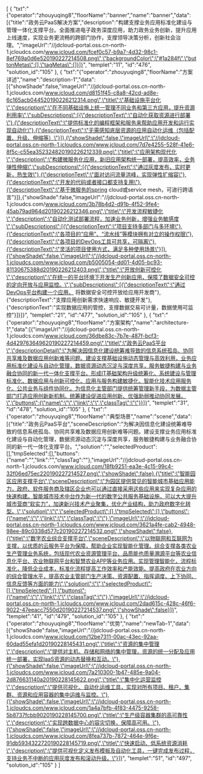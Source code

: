 [
	{
		"txt":"{\"operator\":\"zhouyuqing8\",\"floorName\":\"banner\",\"name\":\"banner\",\"data\":[{\"title\":\"政务云PaaS解决方案\",\"description\":\"构建支撑业务应用标准化建设与管理一体化支撑平台。全面推进电子政务深度应用，助力政务业务创新，提升应用上线速度，实现业务更流畅的跨部门协作，支撑领导决策分析，创新社会治理。\",\"imageUrl\":\"//jdcloud-portal.oss.cn-north-1.jcloudcs.com/www.jcloud.com/fcef0c57-b9a7-4d32-98c1-8ef769a0d6e520190227214508.png\",\"backgroundColor\":\"#1a284f\",\"buttonMetas\":[],\"tagMetas\":[]}]}",
		"templet":"11",
		"id":"476",
		"solution_id":"105"
	},
	{
		"txt":"{\"operator\":\"zhouyuqing8\",\"floorName\":\"方案详述\",\"name\":\"description-1\",\"data\":[{\"showShade\":false,\"imageUrl\":\"//jdcloud-portal.oss.cn-north-1.jcloudcs.com/www.jcloud.com/d8151f45-c8a8-42cd-ad8e-6c165acb044520190226212314.png\",\"title\":\"基础设施平台化\",\"description\":\"在不同基础设施上统一管理不同业务和第三方应用，提升资源利用率\",\"subDescriptions\":[{\"descriptionText\":\"自动化获取资源进行部署\"},{\"descriptionText\":\"提供标准化的编程框架和服务来帮助应用开发和运行实现自动化\"},{\"descriptionText\":\"无需感知底层资源的应用自动化运维（包括配置、升级、伸缩等）\"}]},{\"showShade\":false,\"imageUrl\":\"//jdcloud-portal.oss.cn-north-1.jcloudcs.com/www.jcloud.com/7d7e4255-528f-41e6-8f5c-c55ea352324820190226212339.png\",\"title\":\"应用架构现代化\",\"description\":\"构建微服务化应用，新旧应用架构统一部署，提高效率，业务弹性伸缩\",\"subDescriptions\":[{\"descriptionText\":\"通过灰度发布，实时更新，热生效\"},{\"descriptionText\":\"面对访问流量洪峰，实现弹性扩缩容\"},{\"descriptionText\":\"开发的代码或者接口都支持复用\"},{\"descriptionText\":\"基于微服务的spring cloud或service mesh，可进行跨语言\"}]},{\"showShade\":false,\"imageUrl\":\"//jdcloud-portal.oss.cn-north-1.jcloudcs.com/www.jcloud.com/3b78b4d2-d91b-4f52-9fe4-45ab79ad964d20190226212346.png\",\"title\":\"开发流程敏捷化\",\"description\":\"自动化测试部署流程，加速业务创新，增强业务敏感度\",\"subDescriptions\":[{\"descriptionText\":\"项目支持多部门与多环境\"},{\"descriptionText\":\"各项目的“应用”、“流水线”等模块拥有对立的操作权限\"},{\"descriptionText\":\"各项目的DevOps工具可共享，可隔离\"},{\"descriptionText\":\"灵活的项目使用方式，满足多种使用场景\"}]},{\"showShade\":false,\"imageUrl\":\"//jdcloud-portal.oss.cn-north-1.jcloudcs.com/www.jcloud.com/b5005054-dd01-4d05-bc93-81130675388d20190226212403.png\",\"title\":\"开放创新可控化\",\"description\":\"在统一的平台环境下开发生产创新应用，保障了数据安全可控的定向开放与应用监控。\",\"subDescriptions\":[{\"descriptionText\":\"通过DevOps平台构建一个应用， 将数据安全可控开放给应用开发商\"},{\"descriptionText\":\"支撑应用创新需求快速响应、敏捷开发\"},{\"descriptionText\":\"实现数据应用的管控，支撑数据交易可计量，数据使用可监控\"}]}]}",
		"templet":"21",
		"id":"477",
		"solution_id":"105"
	},
	{
		"txt":"{\"operator\":\"zhouyuqing8\",\"floorName\":\"方案架构\",\"name\":\"architecture-1\",\"data\":[{\"imageUrl\":\"//jdcloud-portal.oss.cn-north-1.jcloudcs.com/www.jcloud.com/36dbe83c-7b7e-487f-bcf3-4d429763649620190227214459.png\",\"title\":\"政务云PaaS平台\",\"descriptionDetail\":\"为解决因信息化建设统筹难导致的信息系统孤岛、协同共享难及数据应用创新难等问题。建设支撑基础设施动态管理与高效利用，业务应用标准化建设与自动化管理，数据资源动态沉淀与深度共享，服务敏捷构建与业务融合协同的新一代一体化支撑平台。形成IT基础架构升级统筹化、系统建设与管理标准化、数据应用与创新可控化、应用与服务构建敏捷化、智能化技术应用服务化、公共业务与组件协同化。为信息化主管部门提供统筹管理新手段，为数据主管部门打造应用创新新机制。统筹建设促进应用创新、优强助弱推动协同发展。\",\"buttons\":{\"name\":\"\",\"link\":\"\",\"classTag\":\"\"}}]}",
		"templet":"31",
		"id":"478",
		"solution_id":"105"
	},
	{
		"txt":"{\"operator\":\"zhouyuqing8\",\"floorName\":\"典型场景\",\"name\":\"scene\",\"data\":[{\"title\":\"政务云PaaS平台\",\"sceneDescription\":\"为解决因信息化建设统筹难导致的信息系统孤岛、协同共享难及数据应用创新难等问题。建设支撑业务应用标准化建设与自动化管理，数据资源动态沉淀与深度共享，服务敏捷构建与业务融合协同的新一代一体化支撑平台。\",\"solution\":\"\",\"selectedProduct\":[],\"tmpSelected\":[],\"buttons\":{\"name\":\"\",\"link\":\"\",\"classTag\":\"\"},\"imageUrl\":\"//jdcloud-portal.oss.cn-north-1.jcloudcs.com/www.jcloud.com/18fb9251-ea3e-4c15-99c4-32f06ed75ec220190227214527.png\",\"showShade\":false},{\"title\":\"智能园区应用支撑平台\",\"sceneDescription\":\"为园区提供常见的智能城市基础应用能力，政府、软件服务商及辖区企业也可以通过直接采用这些应用来实现复杂应用的快速构建。智能城市技术中台作为新一代的数字公共服务基础设施，可以大大提升城市营商“软实力”，加速新兴技术产业聚集，优化产业结构，助力政府数字化转型。\",\"solution\":\"\",\"selectedProduct\":[],\"tmpSelected\":[],\"buttons\":{\"name\":\"\",\"link\":\"\",\"classTag\":\"\"},\"imageUrl\":\"//jdcloud-portal.oss.cn-north-1.jcloudcs.com/www.jcloud.com/3621a4fe-cab2-4948-98ee-89c0338d577c20190227214532.png\",\"showShade\":false},{\"title\":\"数字农业综合支撑平台\",\"sceneDescription\":\"以物联网和互联网为支撑，以优质的云服务平台为保障，帮助企业实现智能化管理。综合支撑各类农业生产管理业务系统，包括现代农业资源管理平台、品质能也质量溯源平台等农业信息化平台、农业物联网平台和智慧农业APP等业务应用。实现管理智能化，流程标准化，降低企业成本，标准化流程提高工作效率和产能效能。提高政府在农业方向的综合管理水平，提高农业主管部门生产决策、资源配置、指挥调度、上下协同、信息反馈等方面的能力\",\"solution\":\"\",\"selectedProduct\":[],\"tmpSelected\":[],\"buttons\":{\"name\":\"\",\"link\":\"\",\"classTag\":\"\"},\"imageUrl\":\"//jdcloud-portal.oss.cn-north-1.jcloudcs.com/www.jcloud.com/2dad615c-428c-46f6-9022-47eeacc7550d20190227214537.png\",\"showShade\":false}]}",
		"templet":"41",
		"id":"479",
		"solution_id":"105"
	},
	{
		"txt":"{\"operator\":\"zhouyuqing8\",\"floorName\":\"优势\",\"name\":\"newTab-1\",\"data\":[{\"showShade\":false,\"imageUrl\":\"//jdcloud-portal.oss.cn-north-1.jcloudcs.com/www.jcloud.com/12be7311-00ac-43ec-92aa-60dad55efa1d20190228145431.png\",\"title\":\"资源的集中管理\",\"description\":\"提供对主机、存储和网络的集中管理，资源的统一分配及应用统一部署，实现IaaS资源的动态替换和互动。\"},{\"showShade\":false,\"imageUrl\":\"//jdcloud-portal.oss.cn-north-1.jcloudcs.com/www.jcloud.com/7a210300-1b47-485e-9a04-2d876631140a20190228145622.png\",\"title\":\"集中化运营监控\",\"description\":\"提供可视化、自动化运维工具，实现对所有项目、租户、集群、资源和应用容器的集中运维与监控。\"},{\"showShade\":false,\"imageUrl\":\"//jdcloud-portal.oss.cn-north-1.jcloudcs.com/www.jcloud.com/1a4a7bfb-4f83-4475-9258-5b8737fcbb9020190228145700.png\",\"title\":\"生产级容器集群的高可靠性\",\"description\":\"实现跨数据中心的容灾切换，保障高可用。\"},{\"showShade\":false,\"imageUrl\":\"//jdcloud-portal.oss.cn-north-1.jcloudcs.com/www.jcloud.com/8fea737b-7872-464e-9f6e-91db5934322720190228145719.png\",\"title\":\"快速启动、低系统资源消耗\",\"description\":\"提供可视化定义发布模板及自动化工具，一键完成发布过程，支持业务不中断的应用灰度发布和滚动升级。\"}]}",
		"templet":"51",
		"id":"497",
		"solution_id":"105"
	}
]